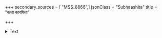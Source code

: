+++
secondary_sources = [ "MSS_8866",]
jsonClass = "Subhaashita"
title = "कर्ता कारयिता"

+++

<details><summary>Text</summary>

कर्ता कारयिता चैव यश्चैवमनुमन्यते।  
शुभं वा यदि वा पापं तेषामपि समं फलम्॥
</details>
